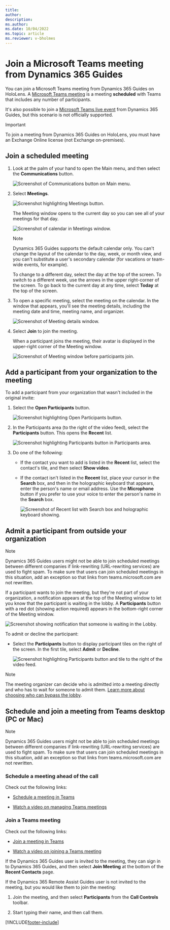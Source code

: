 ```yaml
---
title: 
author: 
description: 
ms.author: 
ms.date: 10/04/2022
ms.topic: article
ms.reviewer: v-bholmes
---
```


# Join a Microsoft Teams meeting from Dynamics 365 Guides

You can join a Microsoft Teams meeting from Dynamics 365 Guides on HoloLens. A [Microsoft Teams meeting](/microsoftteams/quick-start-meetings-live-events) is a meeting **scheduled** with Teams that includes any number of participants. 

It's also possible to join a [Microsoft Teams live event](/microsoftteams/teams-live-events/what-are-teams-live-events) from Dynamics 365 Guides, but this scenario is not officially supported.  

> [!IMPORTANT] 
> To join a meeting from Dynamics 365 Guides on HoloLens, you must have an Exchange Online license (not Exchange on-premises). 

## Join a scheduled meeting

1. Look at the palm of your hand to open the Main menu, and then select the **Communications** button.

    ![Screenshot of Communications button on Main menu.](media/calling-meetings-1.JPG "Screenshot of Communications button on Main menu")
    
2. Select **Meetings**.

    ![Screenshot highlighting Meetings button.](media/calling-meetings-2.JPG "Screenshot highlighting Meetings button")

    The Meeting window opens to the current day so you can see all of your meetings for that day. 

    ![Screenshot of calendar in Meetings window.](media/calling-meetings-3.JPG "Screenshot of calendar in Meetings window")

    > [!NOTE]
    > Dynamics 365 Guides supports the default calendar only. You can't change the layout of the calendar to the day, week, or month view, and you can't substitute a user's secondary calendar (for vacations or team-wide events, for example). 

    To change to a different day, select the day at the top of the screen. To switch to a different week, use the arrows in the upper right-corner of the screen. To go back to the current day at any time, select **Today** at the top of the screen. 
    
3. To open a specific meeting, select the meeting on the calendar. In the window that appears, you'll see the meeting details, including the meeting date and time, meeting name, and organizer. 

    ![Screenshot of Meeting details window.](media/calling-meetings-6.JPG "Screenshot of Meeting details window")

4. Select **Join** to join the meeting. 

    When a participant joins the meeting, their avatar is displayed in the upper-right corner of the Meeting window. 

    ![Screenshot of Meeting window before participants join.](media/calling-meetings-8.JPG "Screenshot of Meeting window before participants join")
    
## Add a participant from your organization to the meeting

To add a participant from your organization that wasn't included in the original invite:

1. Select the **Open Participants** button.

    ![Screenshot highlighting Open Participants button.](media/calling-start-call-4.JPG "Screenshot highlighting Open Participants button")

2. In the Participants area (to the right of the video feed), select the **Participants** button. This opens the **Recent** list.
    
    ![Screenshot highlighting Participants button in Participants area.](media/calling-start-call-5.JPG "Screenshot highlighting Participants button in Participants area")

3. Do one of the following:

    - If the contact you want to add is listed in the **Recent** list, select the contact's tile, and then select **Show video**.

    - If the contact isn't listed in the **Recent** list, place your cursor in the **Search** box, and then in the holographic keyboard that appears, enter the person's name or email address. Use the **Microphone** button if you prefer to use your voice to enter the person's name in the **Search** box. 

      ![Screenshot of Recent list with Search box and holographic keyboard showing.](media/calling-start-call-6.JPG "Screenshot of Recent list with Search box and holographic keyboard showing")

## Admit a participant from outside your organization

> [!NOTE]
> Dynamics 365 Guides users might not be able to join scheduled meetings between different companies if link-rewriting (URL-rewriting services) are used to fight spam. To make sure that users can join scheduled meetings in this situation, add an exception so that links from teams.microsoft.com are not rewritten. 
    
If a participant wants to join the meeting, but they're not part of your organization, a notification appears at the top of the Meeting window to let you know that the participant is waiting in the lobby. A **Participants** button with a red dot (showing action required) appears in the bottom-right corner of the Meeting window. 

![Screenshot showing notification that someone is waiting in the Lobby.](media/calling-meetings-10.JPG "Screenshot showing notification that someone is waiting in the lobby")
    
To admit or decline the participant:

- Select the **Participants** button to display participant tiles on the right of the screen. In the first tile, select **Admit** or **Decline**. 

    ![Screenshot highlighting Participants button and tile to the right of the video feed.](media/calling-meetings-11.JPG "Screenshot highlighting Participants button and tile to the right of the video feed")

> [!NOTE]
> The meeting organizer can decide who is admitted into a meeting directly and who has to wait for someone to admit them. [Learn more about choosing who can bypass the lobby](https://support.microsoft.com/en-us/office/change-participant-settings-for-a-teams-meeting-53261366-dbd5-45f9-aae9-a70e6354f88e). 

## Schedule and join a meeting from Teams desktop (PC or Mac)

> [!NOTE]
> Dynamics 365 Guides users might not be able to join scheduled meetings between different companies if link-rewriting (URL-rewriting services) are used to fight spam. To make sure that users can join scheduled meetings in this situation, add an exception so that links from teams.microsoft.com are not rewritten.  

### Schedule a meeting ahead of the call

Check out the following links:

- [Schedule a meeting in Teams](https://support.office.com/article/Schedule-a-meeting-in-Teams-943507a9-8583-4c58-b5d2-8ec8265e04e5#ID0EAABAAA=Desktop)

- [Watch a video on managing Teams meetings](https://support.office.com/article/Video-Manage-meetings-ba44d0fd-da3c-4541-a3eb-a868f5e2b137)

### Join a Teams meeting

Check out the following links:

- [Join a meeting in Teams](https://support.office.com/article/join-a-meeting-in-teams-1613bb53-f3fa-431e-85a9-d6a91e3468c9)

- [Watch a video on joining a Teams meeting](https://support.office.com/article/join-a-teams-meeting-078e9868-f1aa-4414-8bb9-ee88e9236ee4?ui=en-US&rs=en-US&ad=US)

If the Dynamics 365 Guides user is invited to the meeting, they can sign in to Dynamics 365 Guides, and then select **Join Meeting** at the bottom of the **Recent Contacts** page.

If the Dynamics 365 Remote Assist Guides user is not invited to the meeting, but you would like them to join the meeting: 

1. Join the meeting, and then select **Participants** from the **Call Controls** toolbar.

2. Start typing their name, and then call them. 

[!INCLUDE[footer-include](../includes/footer-banner.md)]

